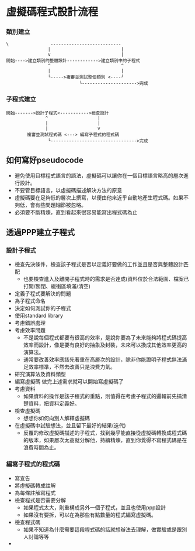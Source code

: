 # 虛擬碼程式設計流程
### 類別建立
```
\                ---------------------------
				|							|
				v							|
開始---->建立類別的整體設計------------>建立類別中的子程式
				^							^
				|							|
				└----->複審並測試整個類別 <----┘ 
							└--------------------->完成
```	

### 子程式建立
```
開始------->設計子程式<----------->檢查設計
			   ^				   |
			   |				   |
			   |                   v
		複審並測試程式碼 <---> 編寫子程式的程式碼  
				└--------------------------------->完成
```	
## 如何寫好pseudocode
* 避免使用目標程式語言的語法，虛擬碼可以讓你在一個目標語言略高的層次進行設計。
* 不要管目標語言，以虛擬碼描述解決方法的原意
* 虛擬碼要在足夠低的層次上撰寫，以便由他來近乎自動地產生程式碼。如果不夠低，會有些問題細節被忽略。
* 必須要不斷精煉，直到看起來很容易能寫出程式碼為止
## 透過PPP建立子程式
### 設計子程式
* 檢查先決條件，檢查該子程式是否以定義好要做的工作並且是否與整體設計匹配
	* 也要檢查進入及離開子程式時的需求是否達成(資料位於合法範圍、檔案已打開/關閉、緩衝區填滿/清空)
* 定義子程式要解決的問題
* 為子程式命名
* 決定如何測試你的子程式
* 使用standard library
* 考慮錯誤處理
* 考慮效率問題
	* 不是說每個程式都要有很高的效率，是說你要為了未來能夠將程式碼提高效率而設計，像是要有良好的抽象及封裝，未來可以換成其他效率更高的演算法。
	* 通常要改善效率應該先著重在高層次的設計，除非你能證明子程式無法滿足效率標準，不然去改善只是浪費力氣。
* 研究演算法及資料類型
* 編寫虛擬碼
做完上述需求就可以開始寫虛擬碼了
* 考慮資料
	* 如果資料的操作是該子程式的重點，則值得在考慮子程式的邏輯前先搞清楚資料，把資料定義好。
* 檢查虛擬碼
	* 想想你如何向別人解釋虛擬碼
* 在虛擬碼中試驗想法，並且留下最好的結果(迭代)
	* 反覆的修改虛擬碼描述的子程式，找到幾乎能直接從虛擬碼轉換成程式碼的版本，如果層次太高就分解他，持續精煉，直到你覺得不寫程式碼是在浪費時間為止。
### 編寫子程式的程式碼
* 寫宣告
* 將虛擬碼轉成註解
* 為每條註解寫程式
* 檢查程式是否需要分解
	* 如果程式太大，則重構成另外一個子程式，並且也使用ppp設計
	* 如果沒有要拆，可以在為那些有點數量的程式編寫虛擬碼。
* 檢查程式碼
	* 如果不知道為什麼需要這段程式碼的話就想辦法去理解，做實驗或是跟別人討論等等
* 
<!--stackedit_data:
eyJoaXN0b3J5IjpbLTE5ODY0MjA4ODMsNjI4OTM2MjcxLC0xNj
IyNzU0ODY2LDg4MTcyMjY0MCwtMTExOTkwODE5LDYwMzA0NzQ1
NV19
-->